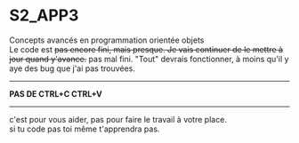 # S2_APP3
Concepts avancés en programmation orientée objets  
Le code est ~~pas encore fini, mais presque. Je vais continuer de le mettre à jour quand y'avance.~~ pas mal fini. "Tout" devrais fonctionner, à moins qu'il y aye des bug que j'ai pas trouvées.

-------------------------------------------------
**PAS DE CTRL+C CTRL+V**  

-------------------------------------------------

c'est pour vous aider, pas pour faire le travail à votre place.  
si tu code pas toi même t'apprendra pas.
